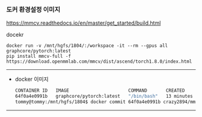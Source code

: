### 도커 환경설정 이미지

https://mmcv.readthedocs.io/en/master/get_started/build.html

docekr
```
docker run -v /mnt/hgfs/1804/:/workspace -it --rm --gpus all graphcore/pytorch:latest
pip install mmcv-full -f https://download.openmmlab.com/mmcv/dist/ascend/torch1.8.0/index.html
```

---
- docker 이미지
  ```bash
  CONTAINER ID   IMAGE                      COMMAND       CREATED          STATUS          PORTS     NAMES
  64f0a4e0991b   graphcore/pytorch:latest   "/bin/bash"   13 minutes ago   Up 13 minutes             suspicious_mayer
  tommy@tommy:/mnt/hgfs/1804$ docker commit 64f0a4e0991b crazy2894/mmcv:latest
  ```
---
